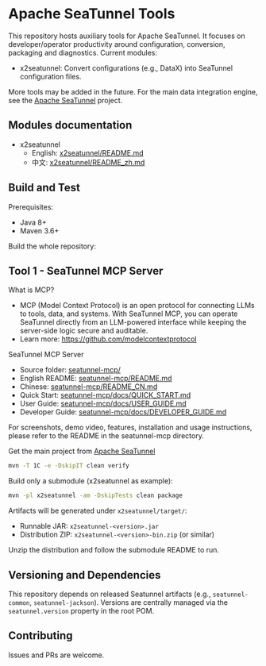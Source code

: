 # Apache SeaTunnel Tools

This repository hosts auxiliary tools for Apache SeaTunnel. It focuses on developer/operator productivity around configuration, conversion, packaging and diagnostics. Current modules:

- x2seatunnel: Convert configurations (e.g., DataX) into SeaTunnel configuration files.

More tools may be added in the future. For the main data integration engine, see the
[Apache SeaTunnel](https://github.com/apache/seatunnel) project.

## Modules documentation

- x2seatunnel
	- English: [x2seatunnel/README.md](x2seatunnel/README.md)
	- 中文: [x2seatunnel/README_zh.md](x2seatunnel/README_zh.md)

## Build and Test

Prerequisites:
- Java 8+
- Maven 3.6+

Build the whole repository:

## Tool 1 - SeaTunnel MCP Server

What is MCP?
- MCP (Model Context Protocol) is an open protocol for connecting LLMs to tools, data, and systems. With SeaTunnel MCP, you can operate SeaTunnel directly from an LLM-powered interface while keeping the server-side logic secure and auditable.
- Learn more: https://github.com/modelcontextprotocol

SeaTunnel MCP Server
- Source folder: [seatunnel-mcp/](seatunnel-mcp/)
- English README: [seatunnel-mcp/README.md](seatunnel-mcp/README.md)
- Chinese: [seatunnel-mcp/README_CN.md](seatunnel-mcp/README_CN.md)
- Quick Start: [seatunnel-mcp/docs/QUICK_START.md](seatunnel-mcp/docs/QUICK_START.md)
- User Guide: [seatunnel-mcp/docs/USER_GUIDE.md](seatunnel-mcp/docs/USER_GUIDE.md)
- Developer Guide: [seatunnel-mcp/docs/DEVELOPER_GUIDE.md](seatunnel-mcp/docs/DEVELOPER_GUIDE.md)

For screenshots, demo video, features, installation and usage instructions, please refer to the README in the seatunnel-mcp directory.

Get the main project from [Apache SeaTunnel](https://github.com/apache/seatunnel) 
```bash
mvn -T 1C -e -DskipIT clean verify
```

Build only a submodule (x2seatunnel as example):

```bash
mvn -pl x2seatunnel -am -DskipTests clean package
```

Artifacts will be generated under `x2seatunnel/target/`:
- Runnable JAR: `x2seatunnel-<version>.jar`
- Distribution ZIP: `x2seatunnel-<version>-bin.zip` (or similar)

Unzip the distribution and follow the submodule README to run.

## Versioning and Dependencies

This repository depends on released Seatunnel artifacts (e.g., `seatunnel-common`, `seatunnel-jackson`).
Versions are centrally managed via the `seatunnel.version` property in the root POM.

## Contributing

Issues and PRs are welcome.